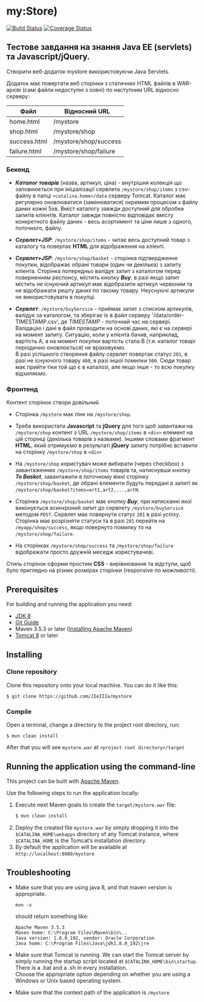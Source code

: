 # my:Store)

[![Build Status](https://travis-ci.org/JIeIIIa/mystore.svg?branch=master)](https://travis-ci.org/JIeIIIa/mystore)
[![Coverage Status](https://coveralls.io/repos/github/JIeIIIa/mystore/badge.svg?branch=master)](https://coveralls.io/github/JIeIIIa/mystore?branch=master)

## Тестове завдання на знання Java EE (servlets) та Javascript/jQuery.

Створити веб-додаток mystore використовуючи Java Servlets.

Додаток має повертати веб сторінки з статичних HTML файлів в WAR-архіві (самі файли недоступні з зовні) 
по наступним URL відносно серверу:

| Файл| Відносний URL |
|----|----|
| home.html | /mystore |
| shop.html | /mystore/shop |
| success.html | /mystore/shop/success |
| failure.html | /mystore/shop/failure |

### Бекенд

 * **_Каталог товарів_** (назва, артикул, ціна) - внутрішня колекція що заповнюється при ініціалізації 
   сервлета `/mystore/shop/items` з csv-файлу в папці `<catalina.home>/data` серверу Tomcat. 
   Каталог має регулярно оновлюватися (замінюватися) окремим процесом з файлу даних кожні 5хв. 
   Вміст каталогу завжди доступний для обробки запитів кліентів. 
   Каталог завжди повністю відповідає вмісту конкретного файлу даних - 
   весь асортимент та ціни лише з одного, поточного, файлу.
   
 * **_Сервлет+JSP_**: `/mystore/shop/items` - читає весь доступний товар з каталогу та 
   повертає **HTML** для відображення на кліенті. 

 * **_Сервлет+JSP_**: `/mystore/shop/basket` - сторінка підтвердження покупки, відображає обрані 
   товари (один чи декілька) з запиту кліента. Сторінка попередньо валідує запит з каталогом
   перед поверненням респонсу, містить кнопку **_Buy_**, в разі якщо запит містить не існуючий 
   артикул має відобразити артикул червоним та не відображати решту даних по такому товару.
   Неуснуючі артикули не використовувати в покупці.
   
 * **_Сервлет_**: `/mystore/buyService` - приймає запит з списком артикулів, валідує за каталогом, 
   та зберігає їх в файл серверу '/data/order-TIMESTAMP.csv', де 
   _TIMESTAMP_ - поточний час на сервері.
   Валідацію і дані в файл проводити на основі даних, які є на сервері на момент запиту. Ситуацію, коли
   у клієнта бачив, наприклад, вартість А, а на момент покупки вартість стала В (т.я. каталог товарі періодично
   оновлюється) не враховуємо.    
   В разі успішного створення файлу сервлет повертає статус `201`, 
   в разі не існуючого товару `400`, 
   в разі іншої помилки `500`.
   Сюди товар має прийти тіки той що є в каталозі, але якщо інше - то всю покупку відхиляємо.

### Фронтенд

Контент сторінок створи довільний. 

* Сторінка `/mystore` має лінк на `/mystore/shop`. 

* Треба використати **Javascript** та **jQuery** для того щоб завантажи на `/mystore/shop` контент 
  з URL `/mystore/shop/items` в `<div>` елемент на цій сторінці (декілька товарів з назвами).
  Іншими словами фрагмент **HTML**, який отримуємо в результаті **jQuery** запиту потрібно 
  вставити на сторінку `/mystore/shop` в `<div>`
 
* На `/mystore/shop` користувач може вибирати (через checkbox) з завантаженних `/mystore/shop/items` 
  товарів та, натиснувши кнопку **_To Basket_**, завантажити в поточному вікні сторінку 
  `/mystore/shop/basket`, де обрані елементи будуть передані в запиті як 
  `/mystore/shop/basket?items=art1,art2,...,artN`.

* Сторінка `/mystore/shop/basket` має кнопку **_Buy_**, при натисканні якої виконується 
  асинхроний запит до сервлету `/mystore/buyService` методом `POST`. 
  Сервлет має повернути статус `201` в разі успіху. 
  Сторінка має розрізняти статуси та в разі `201` перейти на `/myapp/shop/success`, 
  якщо повернуто помилку то на `/mystore/shop/failure`.

* На сторінках `/mystore/shop/success` та `/mystore/shop/failure` відображати 
  просто дружній меседж користувачеві.

Стиль сторінок оформи простим **CSS** - вирівнювання та відступи, 
щоб було приглядно на різних розмірах сторінки (responsive по можливості).

## Prerequisites
For building and running the application you need:
* [JDK 8](https://docs.oracle.com/javase/8/docs/technotes/guides/install/install_overview.html)
* [Git Guide](https://git-scm.com/book/en/v2/Getting-Started-Installing-Git)
* Maven 3.5.3 or later ([Installing Apache Maven](https://maven.apache.org/install.html))
* [Tomcat 8](https://tomcat.apache.org/download-80.cgi) or later

## Installing

### Clone repository
Clone this repository onto your local machine. You can do it like this:
```shell
$ git clone https://github.com/JIeIIIa/mystore
```

### Compile
Open a terminal, change a directory to the project root directory, run:
```shell
$ mvn clean install
```
After that you will see `mystore.war` at `<project root directory>/target`

## Running the application using the command-line

This project can be built with [Apache Maven](http://maven.apache.org/).

Use the following steps to run the application locally:

1. Execute next Maven goals to create the `target/mystore.war` file:
   ```bash
   $ mvn clean install
   ```
2. Deploy the created file `mystore.war` by simply dropping it into 
   the `$CATALINA_HOME\webapps` directory of any Tomcat instance, 
   where `$CATALINA_HOME` is the Tomcat’s installation directory.
3. By default the application will be available at `http://localhost:8080/mystore`

## Troubleshooting 

* Make sure that you are using java 8, and that maven version is appropriate.
  ```shell
  mvn -v
  ```
  should return something like:
  ```
  Apache Maven 3.5.3
  Maven home: C:\Program Files\Maven\bin\..
  Java version: 1.8.0_192, vendor: Oracle Corporation
  Java home: C:\Program Files\Java\jdk1.8.0_192\jre
  ```

* Make sure that Tomcat is running. 
  We can start the Tomcat server by simply running the startup script located 
  at `$CATALINA_HOME\bin\startup`. There is a .bat and a .sh in every installation.                                    
  Choose the appropriate option depending on whether you are using a Windows 
  or Unix based operating system.
  
* Make sure that the context path of the application is `/mystore`